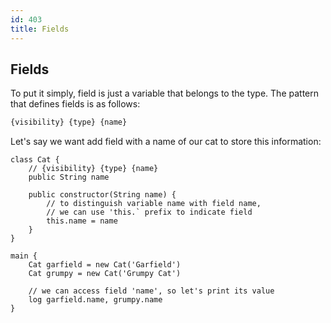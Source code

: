 ```yaml
---
id: 403
title: Fields
---
```


## Fields
To put it simply, field is just a variable that belongs to the type. 
The pattern that defines fields is as follows:

```xml
{visibility} {type} {name}
```

Let's say we want add field with a name of our cat to store this information:

```panda
class Cat {
    // {visibility} {type} {name}
    public String name

    public constructor(String name) {
        // to distinguish variable name with field name, 
        // we can use 'this.` prefix to indicate field
        this.name = name
    }
}

main {
    Cat garfield = new Cat('Garfield')
    Cat grumpy = new Cat('Grumpy Cat')

    // we can access field 'name', so let's print its value
    log garfield.name, grumpy.name
}
```


